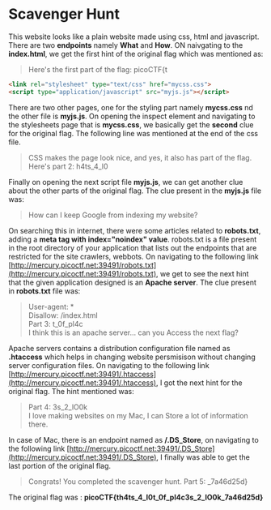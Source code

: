 #  Scavenger Hunt

This website looks like a plain website made using css, html and javascript. There are two __endpoints__ namely __What__ and __How__. ON naivgating to the __index.html__, we get the first hint of the original flag which was mentioned as:

> Here's the first part of the flag: picoCTF{t

```html
<link rel="stylesheet" type="text/css" href="mycss.css">
<script type="application/javascript" src="myjs.js"></script>
```

There are two other pages, one for the styling part namely __mycss.css__ nd the other file is __myjs.js__.
On opening the inspect element and navigating to the stylesheets page that is __mycss.css__, we basically get the __second__ clue for the original flag. The following line was mentioned at the end of the css file.

> CSS makes the page look nice, and yes, it also has part of the flag. Here's part 2: h4ts_4_l0

Finally on opening the next script file __myjs.js__, we can get another clue about the other parts of the original flag. The clue present in the __myjs.js__ file was:

> How can I keep Google from indexing my website?

On searching this in internet, there were some articles related to __robots.txt__, adding a __meta tag with index="noindex" value__. robots.txt is a file present in the root directory of your application that lists out the endpoints that are restricted for the site crawlers, webbots. On navigating to the following link [http://mercury.picoctf.net:39491/robots.txt](http://mercury.picoctf.net:39491/robots.txt), we get to see the next hint that the given application designed is an __Apache server__. The clue present in __robots.txt__ file was:

> User-agent: * <br/>
> Disallow: /index.html <br/>
> Part 3: t_0f_pl4c <br/>
> I think this is an apache server... can you Access  the next flag?

Apache servers contains a distribution configuration file named as __.htaccess__ which helps in changing website persmisison without changing server configuration files. On navigating to the following link [http://mercury.picoctf.net:39491/.htaccess](http://mercury.picoctf.net:39491/.htaccess), I got the next hint for the original flag. The hint mentioned was:

> Part 4: 3s_2_lO0k <br/>
> I love making websites on my Mac, I can Store a lot of information there.

In case of Mac, there is an endpoint named as __/.DS_Store__, on navigating to the following link [http://mercury.picoctf.net:39491/.DS_Store](http://mercury.picoctf.net:39491/.DS_Store), I finally was able to get the last portion of the original flag.

> Congrats! You completed the scavenger hunt. Part 5: _7a46d25d}

The original flag was : __picoCTF{th4ts_4_l0t_0f_pl4c3s_2_lO0k_7a46d25d}__